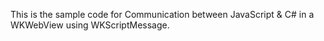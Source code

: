 This is the sample code for Communication between JavaScript & C#  in a WKWebView using WKScriptMessage.

